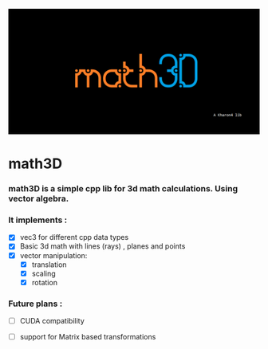 ![logo](https://raw.githubusercontent.com/Kharon4/math3D/master/branding/logo.png)

# math3D

### math3D is a simple cpp lib for 3d math calculations. Using vector algebra.

### It implements :
- [x] vec3 for different cpp data types
- [x] Basic 3d math with lines (rays) , planes and points
- [x] vector manipulation:
	- [x] translation
	- [x] scaling
	- [x] rotation

### Future plans :
- [ ] CUDA compatibility
- [ ] support for Matrix based transformations


